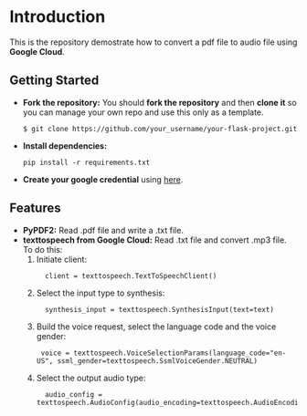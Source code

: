# Introduction
This is the repository demostrate how to convert a pdf file to audio file using **Google Cloud**. 

## Getting Started
- **Fork the repository:** You should **fork the repository** and then **clone it** so you can manage your own repo and use this only as a template.
  ```
  $ git clone https://github.com/your_username/your-flask-project.git
  ```
- **Install dependencies:**

    ```
    pip install -r requirements.txt
    ```

- **Create your google credential** using [here](https://cloud.google.com/docs/authentication/provide-credentials-adc#how-to).

## Features

- **PyPDF2:** Read .pdf file and write a .txt file.
- **texttospeech from Google Cloud:** Read .txt file and convert .mp3 file. To  do this:
    1. Initiate client:
        ```
          client = texttospeech.TextToSpeechClient()
        ```
    2. Select the input type to synthesis:
        ```
          synthesis_input = texttospeech.SynthesisInput(text=text)
        ```
    3. Build the voice request, select the language code and the voice gender:
        ```
         voice = texttospeech.VoiceSelectionParams(language_code="en-US", ssml_gender=texttospeech.SsmlVoiceGender.NEUTRAL)
        ```
    4. Select the output audio type:
        ```
          audio_config = texttospeech.AudioConfig(audio_encoding=texttospeech.AudioEncoding.MP3)
        ```
        
       
